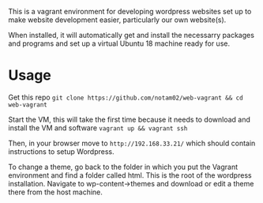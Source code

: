 This is a vagrant environment for developing wordpress websites set up to make website development easier, particularly our own website(s).

When installed, it will automatically get and install the necessarry packages and programs and set up a virtual Ubuntu 18 machine ready for use. 

# Usage

Get this repo
`git clone https://github.com/notam02/web-vagrant && cd web-vagrant`

Start the VM, this will take the first time because it needs to download and install the VM and software
`vagrant up && vagrant ssh`

Then, in your browser move to `http://192.168.33.21/` which should contain instructions to setup Wordpress.

To change a theme, go back to the folder in which you put the Vagrant environment and find a folder called html. This is the root of the wordpress installation. Navigate to wp-content->themes and download or edit a theme there from the host machine.
